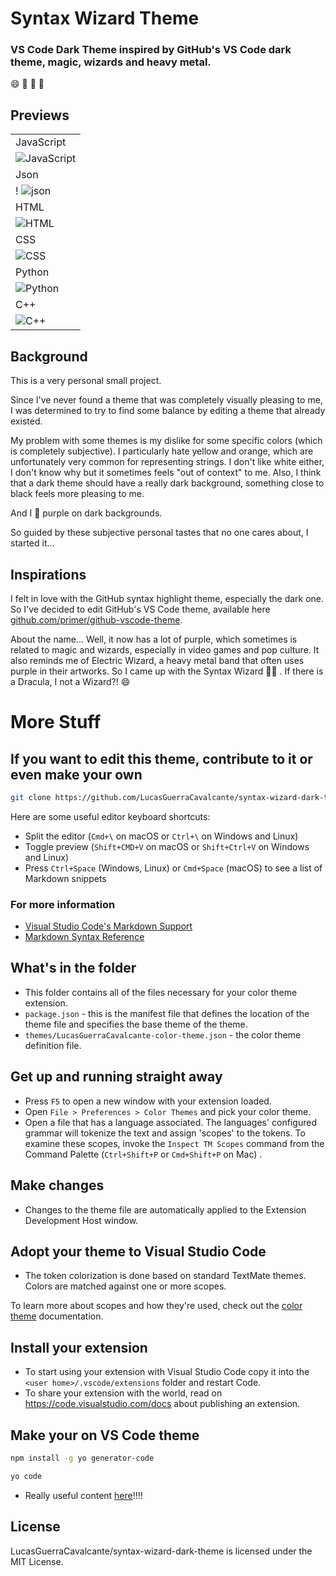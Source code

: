 # Syntax Wizard Theme

### VS Code Dark Theme inspired by GitHub's VS Code dark theme, magic, wizards and heavy metal.
😄 💜 🧙 🔮

## Previews

|   | 
| ------------- | 
| JavaScript |   
| ![JavaScript](https://i.imgur.com/gTH41vI.png)  |
| Json | 
! ![json](https://i.imgur.com/5ZPeNkv.png)  |
| HTML |
| ![HTML](https://i.imgur.com/ekyoHDz.png)  |
| CSS  | 
| ![CSS](https://i.imgur.com/LXVlbqL.png)  |
| Python  |
| ![Python](https://i.imgur.com/gIN2Z2H.png)  |
| C++  |
| ![C++](https://i.imgur.com/0qFj3xJ.png)  |

## Background 

This is a very personal small project. 

Since I've never found a theme that was completely visually pleasing to me, I was determined to try to find some balance by editing a theme that already existed.

My problem with some themes is my dislike for some specific colors (which is completely subjective). I particularly hate yellow and orange, which are unfortunately very common for representing strings. I don't like white either, I don't know why but it sometimes feels "out of context" to me. Also, I think that a dark theme should have a really dark background, something close to black feels more pleasing to me.

And I 💜 purple on dark backgrounds.

So guided by these subjective personal tastes that no one cares about, I started it...

## Inspirations 

I felt in love with the GitHub syntax highlight theme, especially the dark one. So I've decided to edit GitHub's VS Code theme, available here [github.com/primer/github-vscode-theme](https://github.com/primer/github-vscode-theme).

About the name... Well, it now has a lot of purple, which sometimes is related to magic and wizards, especially in video games and pop culture. It also reminds me of Electric Wizard, a heavy metal band that often uses purple in their artworks. So I came up with the Syntax Wizard 🧙🔮 . If there is a Dracula, I not a Wizard?! 😄

# More Stuff

## If you want to edit this theme, contribute to it or even make your own

```bash
git clone https://github.com/LucasGuerraCavalcante/syntax-wizard-dark-theme.git
```

Here are some useful editor keyboard shortcuts:

* Split the editor (`Cmd+\` on macOS or `Ctrl+\` on Windows and Linux)
* Toggle preview (`Shift+CMD+V` on macOS or `Shift+Ctrl+V` on Windows and Linux)
* Press `Ctrl+Space` (Windows, Linux) or `Cmd+Space` (macOS) to see a list of Markdown snippets

### For more information
* [Visual Studio Code's Markdown Support](http://code.visualstudio.com/docs/languages/markdown)
* [Markdown Syntax Reference](https://help.github.com/articles/markdown-basics/)

## What's in the folder

* This folder contains all of the files necessary for your color theme extension.
* `package.json` - this is the manifest file that defines the location of the theme file and specifies the base theme of the theme.
* `themes/LucasGuerraCavalcante-color-theme.json` - the color theme definition file.

## Get up and running straight away

* Press `F5` to open a new window with your extension loaded.
* Open `File > Preferences > Color Themes` and pick your color theme.
* Open a file that has a language associated. The languages' configured grammar will tokenize the text and assign 'scopes' to the tokens. To examine these scopes, invoke the `Inspect TM Scopes` command from the Command Palette (`Ctrl+Shift+P` or `Cmd+Shift+P` on Mac) .

## Make changes

* Changes to the theme file are automatically applied to the Extension Development Host window.

## Adopt your theme to Visual Studio Code

* The token colorization is done based on standard TextMate themes. Colors are matched against one or more scopes.

To learn more about scopes and how they're used, check out the [color theme](https://code.visualstudio.com/api/extension-guides/color-theme) documentation.

## Install your extension

* To start using your extension with Visual Studio Code copy it into the `<user home>/.vscode/extensions` folder and restart Code.
* To share your extension with the world, read on https://code.visualstudio.com/docs about publishing an extension.

## Make your on VS Code theme

```bash 
npm install -g yo generator-code
```

```bash 
yo code
```

* Really useful content [here](https://livierickson.com/blog/create-your-own-color-theme-for-visual-studio-code/)!!!!

## License

LucasGuerraCavalcante/syntax-wizard-dark-theme is licensed under the MIT License.

